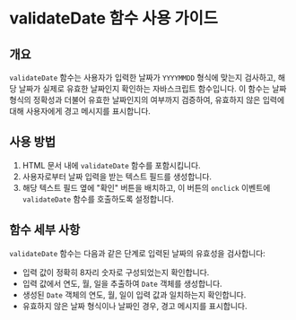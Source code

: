 # validateDate 함수 사용 가이드

## 개요
`validateDate` 함수는 사용자가 입력한 날짜가 `YYYYMMDD` 형식에 맞는지 검사하고, 해당 날짜가 실제로 유효한 날짜인지 확인하는 자바스크립트 함수입니다. 이 함수는 날짜 형식의 정확성과 더불어 유효한 날짜인지의 여부까지 검증하여, 유효하지 않은 입력에 대해 사용자에게 경고 메시지를 표시합니다.

## 사용 방법
1. HTML 문서 내에 `validateDate` 함수를 포함시킵니다.
2. 사용자로부터 날짜 입력을 받는 텍스트 필드를 생성합니다.
3. 해당 텍스트 필드 옆에 "확인" 버튼을 배치하고, 이 버튼의 `onclick` 이벤트에 `validateDate` 함수를 호출하도록 설정합니다.

## 함수 세부 사항
`validateDate` 함수는 다음과 같은 단계로 입력된 날짜의 유효성을 검사합니다:
- 입력 값이 정확히 8자리 숫자로 구성되었는지 확인합니다.
- 입력 값에서 연도, 월, 일을 추출하여 `Date` 객체를 생성합니다.
- 생성된 `Date` 객체의 연도, 월, 일이 입력 값과 일치하는지 확인합니다.
- 유효하지 않은 날짜 형식이나 날짜인 경우, 경고 메시지를 표시합니다.
